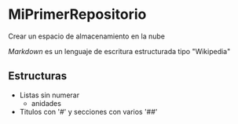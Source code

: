 # MiPrimerRepositorio
Crear un espacio de almacenamiento en la nube

_Markdown_ es un lenguaje de escritura estructurada tipo "Wikipedia"

## Estructuras
* Listas sin numerar
  * anidades
* Titulos con '#' y secciones con varios '##'

